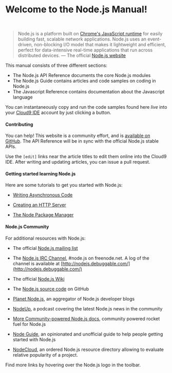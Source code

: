 
# Welcome to the Node.js Manual!

<br/>

> Node.js is a platform built on [Chrome's JavaScript runtime](http://code.google.com/p/v8/) for easily building fast, scalable network applications. Node.js uses an event-driven, non-blocking I/O model that makes it lightweight and efficient, perfect for data-intensive real-time applications that run across distributed devices. — The official [Node.js website](http://nodejs.org)

This manual consists of three different sections:

* The Node.js API Reference documents the core Node.js modules
* The Node.js Guide contains articles and code samples on coding in Node.js
* The Javascript Reference contains documentation about the Javascript language

You can instantaneously copy and run the code samples found here _live_ into your [Cloud9 IDE](http://c9.io) account by just clicking a button.

#### Contributing

You can help! This website is a community effort, and is [available on GitHub](https://github.com/c9/nodemanual.org). The API Reference will be in sync with the official Node.js stable APIs.

Use the `[edit]` links near the article titles to edit them online into the Cloud9 IDE. After writing and updating articles, you can issue a pull request.

#### Getting started learning Node.js

Here are some tutorials to get you started with Node.js:

* [Writing Asynchronous Code](nodejs_dev_guide/writing_asynchronous_code.html)

* [Creating an HTTP Server](nodejs_dev_guide/creating_an_http_server.html)

* [The Node Package Manager](nodejs_dev_guide/npm.html)

#### Node.js Community

For additional resources with Node.js:

* The official [Node.js mailing list](http://groups.google.com/group/nodejs?pli=1)

* The [Node.js IRC Channel](http://webchat.freenode.net/?channels=node.js&uio=d4), #node.js on freenode.net. A log of the channel is available at [http://nodejs.debuggable.com/](http://nodejs.debuggable.com/)

* The official [Node.js Wiki](https://github.com/joyent/node/wiki)

* The [Node.js source code](http://github.com/joyent/node) on GitHub

* [Planet Node.js](http://planetnodejs.com/), an aggregator of Node.js developer blogs

* [NodeUp](http://nodeup.com/), a podcast covering the latest Node.js news in the community

* [More Community-powered Node.js docs](http://docs.nodejitsu.com), community powered rocket fuel for Node.js

* [Node Guide](http://nodeguide.com), an opinionated and unofficial guide to help people getting started with Node.js

* [NodeCloud](http://www.nodecloud.org), an ordered Node.js resource directory allowing to evaluate relative popularity of a project.

Find more links by hovering over the Node.js logo in the toolbar.